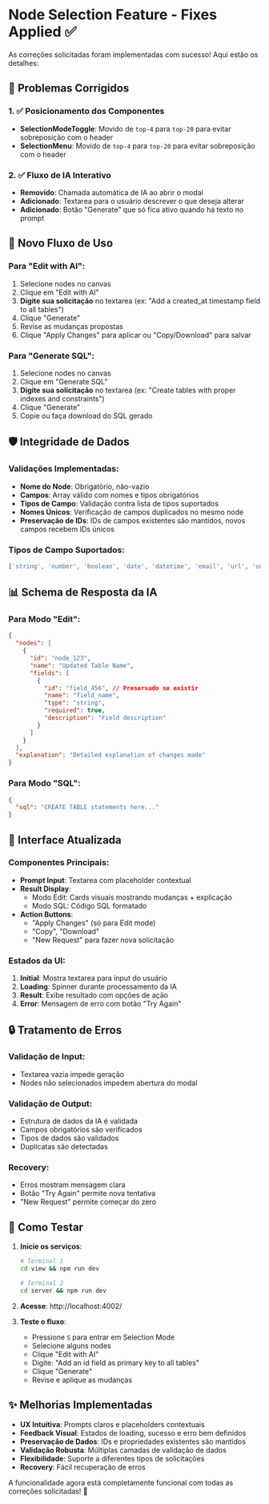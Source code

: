 # Node Selection Feature - Fixes Applied ✅

As correções solicitadas foram implementadas com sucesso! Aqui estão os detalhes:

## 🔧 Problemas Corrigidos

### 1. ✅ Posicionamento dos Componentes
- **SelectionModeToggle**: Movido de `top-4` para `top-20` para evitar sobreposição com o header
- **SelectionMenu**: Movido de `top-4` para `top-20` para evitar sobreposição com o header

### 2. ✅ Fluxo de IA Interativo
- **Removido**: Chamada automática de IA ao abrir o modal
- **Adicionado**: Textarea para o usuário descrever o que deseja alterar
- **Adicionado**: Botão "Generate" que só fica ativo quando há texto no prompt

## 🎯 Novo Fluxo de Uso

### Para "Edit with AI":
1. Selecione nodes no canvas
2. Clique em "Edit with AI"
3. **Digite sua solicitação** no textarea (ex: "Add a created_at timestamp field to all tables")
4. Clique "Generate"
5. Revise as mudanças propostas
6. Clique "Apply Changes" para aplicar ou "Copy/Download" para salvar

### Para "Generate SQL":
1. Selecione nodes no canvas
2. Clique em "Generate SQL"
3. **Digite sua solicitação** no textarea (ex: "Create tables with proper indexes and constraints")
4. Clique "Generate"
5. Copie ou faça download do SQL gerado

## 🛡️ Integridade de Dados

### Validações Implementadas:
- **Nome do Node**: Obrigatório, não-vazio
- **Campos**: Array válido com nomes e tipos obrigatórios
- **Tipos de Campo**: Validação contra lista de tipos suportados
- **Nomes Únicos**: Verificação de campos duplicados no mesmo node
- **Preservação de IDs**: IDs de campos existentes são mantidos, novos campos recebem IDs únicos

### Tipos de Campo Suportados:
```typescript
['string', 'number', 'boolean', 'date', 'datetime', 'email', 'url', 'uuid', 'enum', 'json', 'array', 'object']
```

## 📊 Schema de Resposta da IA

### Para Modo "Edit":
```json
{
  "nodes": [
    {
      "id": "node_123",
      "name": "Updated Table Name",
      "fields": [
        {
          "id": "field_456", // Preservado se existir
          "name": "field_name",
          "type": "string",
          "required": true,
          "description": "Field description"
        }
      ]
    }
  ],
  "explanation": "Detailed explanation of changes made"
}
```

### Para Modo "SQL":
```json
{
  "sql": "CREATE TABLE statements here..."
}
```

## 🎨 Interface Atualizada

### Componentes Principais:
- **Prompt Input**: Textarea com placeholder contextual
- **Result Display**: 
  - Modo Edit: Cards visuais mostrando mudanças + explicação
  - Modo SQL: Código SQL formatado
- **Action Buttons**:
  - "Apply Changes" (só para Edit mode)
  - "Copy", "Download"
  - "New Request" para fazer nova solicitação

### Estados da UI:
1. **Initial**: Mostra textarea para input do usuário
2. **Loading**: Spinner durante processamento da IA
3. **Result**: Exibe resultado com opções de ação
4. **Error**: Mensagem de erro com botão "Try Again"

## 🔒 Tratamento de Erros

### Validação de Input:
- Textarea vazia impede geração
- Nodes não selecionados impedem abertura do modal

### Validação de Output:
- Estrutura de dados da IA é validada
- Campos obrigatórios são verificados
- Tipos de dados são validados
- Duplicatas são detectadas

### Recovery:
- Erros mostram mensagem clara
- Botão "Try Again" permite nova tentativa
- "New Request" permite começar do zero

## 🚀 Como Testar

1. **Inicie os serviços**:
   ```bash
   # Terminal 1
   cd view && npm run dev

   # Terminal 2  
   cd server && npm run dev
   ```

2. **Acesse**: http://localhost:4002/

3. **Teste o fluxo**:
   - Pressione `S` para entrar em Selection Mode
   - Selecione alguns nodes
   - Clique "Edit with AI"
   - Digite: "Add an id field as primary key to all tables"
   - Clique "Generate"
   - Revise e aplique as mudanças

## ✨ Melhorias Implementadas

- **UX Intuitiva**: Prompts claros e placeholders contextuais
- **Feedback Visual**: Estados de loading, sucesso e erro bem definidos
- **Preservação de Dados**: IDs e propriedades existentes são mantidos
- **Validação Robusta**: Múltiplas camadas de validação de dados
- **Flexibilidade**: Suporte a diferentes tipos de solicitações
- **Recovery**: Fácil recuperação de erros

A funcionalidade agora está completamente funcional com todas as correções solicitadas! 🎉